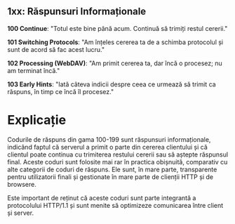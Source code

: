 ## 1xx: Răspunsuri Informaționale

**100 Continue**: "Totul este bine până acum. Continuă să trimiți restul cererii."

**101 Switching Protocols**: "Am înțeles cererea ta de a schimba protocolul și sunt de acord să fac acest lucru."

**102 Processing (WebDAV)**: "Am primit cererea ta, dar încă o procesez; nu am terminat încă."

**103 Early Hints**: "Iată câteva indicii despre ceea ce urmează să trimit ca răspuns, în timp ce încă îl procesez."


# Explicație
Codurile de răspuns din gama 100-199 sunt răspunsuri informaționale, indicând faptul că serverul a primit o parte din cererea clientului și că clientul poate continua cu trimiterea restului cererii sau să aștepte răspunsul final. Aceste coduri sunt folosite mai rar în practica obișnuită, comparativ cu alte categorii de coduri de răspuns. Ele sunt, în mare parte, transparente pentru utilizatorii finali și gestionate în mare parte de clienții HTTP și de browsere.

Este important de reținut că aceste coduri sunt parte integrantă a protocolului HTTP/1.1 și sunt menite să optimizeze comunicarea între client și server.